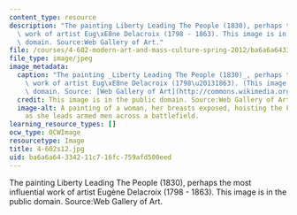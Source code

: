 ```yaml
---
content_type: resource
description: "The painting Liberty Leading The People (1830), perhaps the most influential\
  \ work of artist Eug\xE8ne Delacroix (1798 - 1863). This image is in the public\
  \ domain. Source:Web Gallery of Art."
file: /courses/4-602-modern-art-and-mass-culture-spring-2012/ba6a6a64334211c716fc759afd500eed_4-602s12.jpg
file_type: image/jpeg
image_metadata:
  caption: "The painting _Liberty Leading The People (1830)_, perhaps the most influential\
    \ work of artist Eug\xE8ne Delacroix (1798\u20131863). (This image is in the public\
    \ domain. Source: [Web Gallery of Art](http://commons.wikimedia.org/wiki/File:Eug%C3%A8ne_Delacroix_-_Liberty_Leading_the_People_%2828th_July_1830%29_-_WGA6177.jpg).)"
  credit: This image is in the public domain. Source:Web Gallery of Art.
  image-alt: A painting of a woman, her breasts exposed, hoisting the French flag
    as she leads armed men across a battlefield.
learning_resource_types: []
ocw_type: OCWImage
resourcetype: Image
title: 4-602s12.jpg
uid: ba6a6a64-3342-11c7-16fc-759afd500eed
---
```

The painting Liberty Leading The People (1830), perhaps the most influential work of artist Eugène Delacroix (1798 - 1863). This image is in the public domain. Source:Web Gallery of Art.